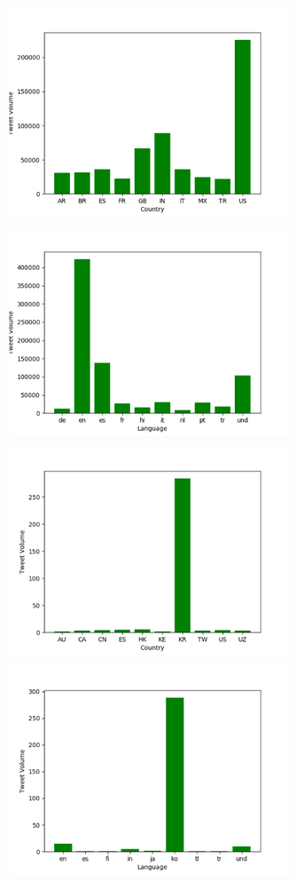 ![Coronavirus Country Plot](coronavirus_country.png)

![Coronavirus Language Plot](coronavirus_lang.png)

![코로나바이러스 Country Plot](코로나바이러스_country.png)

![코로나바이러스 Language Plot](코로나바이러스_lang.png)
